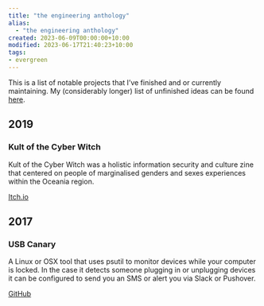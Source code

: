 ```yaml
---
title: "the engineering anthology"
alias:
  - "the engineering anthology"
created: 2023-06-09T00:00:00+10:00
modified: 2023-06-17T21:40:23+10:00
tags:
- evergreen
---
```


This is a list of notable projects that I’ve finished and or currently maintaining. My (considerably longer) list of unfinished ideas can be found [here](notes/ideas.md).

## 2019

### Kult of the Cyber Witch

Kult of the Cyber Witch was a holistic information security and culture zine that centered on people of marginalised genders and sexes experiences within the Oceania region.

[Itch.io](https://kultofthecyberw.itch.io/)

## 2017

### USB Canary

A Linux or OSX tool that uses psutil to monitor devices while your computer is locked. In the case it detects someone plugging in or unplugging devices it can be configured to send you an SMS or alert you via Slack or Pushover.

[GitHub](https://github.com/errbufferoverfl/usb-canary)